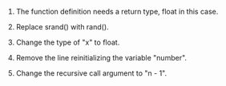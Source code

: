 1) The function definition needs a return type, float in this case.

2) Replace srand() with rand().

3) Change the type of "x" to float.

4) Remove the line reinitializing the variable "number".

5) Change the recursive call argument to "n - 1".
